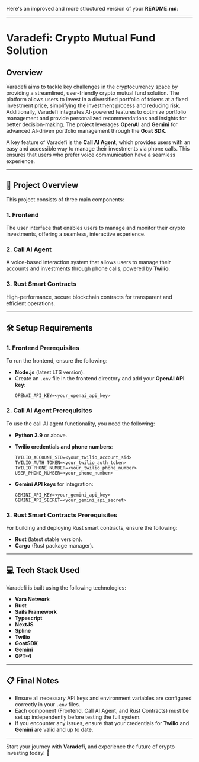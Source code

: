 Here's an improved and more structured version of your **README.md**:

---

# **Varadefi: Crypto Mutual Fund Solution**  

## **Overview**  

Varadefi aims to tackle key challenges in the cryptocurrency space by providing a streamlined, user-friendly crypto mutual fund solution. The platform allows users to invest in a diversified portfolio of tokens at a fixed investment price, simplifying the investment process and reducing risk. Additionally, Varadefi integrates AI-powered features to optimize portfolio management and provide personalized recommendations and insights for better decision-making. The project leverages **OpenAI** and **Gemini** for advanced AI-driven portfolio management through the **Goat SDK**.

A key feature of Varadefi is the **Call AI Agent**, which provides users with an easy and accessible way to manage their investments via phone calls. This ensures that users who prefer voice communication have a seamless experience.

---

## 🚀 **Project Overview**  

This project consists of three main components:

### **1. Frontend**  
The user interface that enables users to manage and monitor their crypto investments, offering a seamless, interactive experience.

### **2. Call AI Agent**  
A voice-based interaction system that allows users to manage their accounts and investments through phone calls, powered by **Twilio**.

### **3. Rust Smart Contracts**  
High-performance, secure blockchain contracts for transparent and efficient operations.  

---

## 🛠️ **Setup Requirements**  

### **1. Frontend Prerequisites**  
To run the frontend, ensure the following:

- **Node.js** (latest LTS version).  
- Create an `.env` file in the frontend directory and add your **OpenAI API key**:  
  ```plaintext  
  OPENAI_API_KEY=<your_openai_api_key>  
  ```

### **2. Call AI Agent Prerequisites**  
To use the call AI agent functionality, you need the following:

- **Python 3.9** or above.  
- **Twilio credentials and phone numbers**:  
  ```plaintext  
  TWILIO_ACCOUNT_SID=<your_twilio_account_sid>  
  TWILIO_AUTH_TOKEN=<your_twilio_auth_token>  
  TWILIO_PHONE_NUMBER=<your_twilio_phone_number>  
  USER_PHONE_NUMBER=<your_phone_number>  
  ```

- **Gemini API keys** for integration:  
  ```plaintext  
  GEMINI_API_KEY=<your_gemini_api_key>  
  GEMINI_API_SECRET=<your_gemini_api_secret>  
  ```

### **3. Rust Smart Contracts Prerequisites**  
For building and deploying Rust smart contracts, ensure the following:

- **Rust** (latest stable version).  
- **Cargo** (Rust package manager).

---

## 💻 **Tech Stack Used**  

Varadefi is built using the following technologies:

- **Vara Network**  
- **Rust**  
- **Sails Framework**  
- **Typescript**  
- **NextJS**  
- **Spline**  
- **Twilio**  
- **GoatSDK**  
- **Gemini**  
- **GPT-4**  

---

## 📋 **Final Notes**  

- Ensure all necessary API keys and environment variables are configured correctly in your `.env` files.  
- Each component (Frontend, Call AI Agent, and Rust Contracts) must be set up independently before testing the full system.  
- If you encounter any issues, ensure that your credentials for **Twilio** and **Gemini** are valid and up to date.  

---

Start your journey with **Varadefi**, and experience the future of crypto investing today! 🚀
